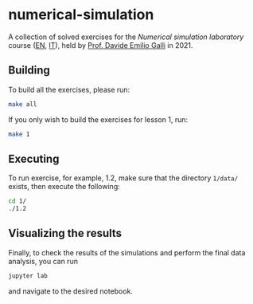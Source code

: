 # numerical-simulation

A collection of solved exercises for the _Numerical simulation laboratory_ course ([EN](https://www.unimi.it/en/education/degree-programme-courses/2021/numerical-simulation-laboratory-0), [IT](https://www.unimi.it/it/corsi/insegnamenti-dei-corsi-di-laurea/2021/laboratorio-di-simulazione-numerica-0)), held by [Prof. Davide Emilio Galli](http://materia.fisica.unimi.it/~dgalli/) in 2021.


## Building

To build all the exercises, please run:
```bash
make all
```
If you only wish to build the exercises for lesson 1, run:
```bash
make 1
```


## Executing

To run exercise, for example, 1.2, make sure that the directory `1/data/` exists, then execute the following:
```bash
cd 1/
./1.2
```


## Visualizing the results

Finally, to check the results of the simulations and perform the final data analysis, you can run
```bash
jupyter lab
```
and navigate to the desired notebook.
